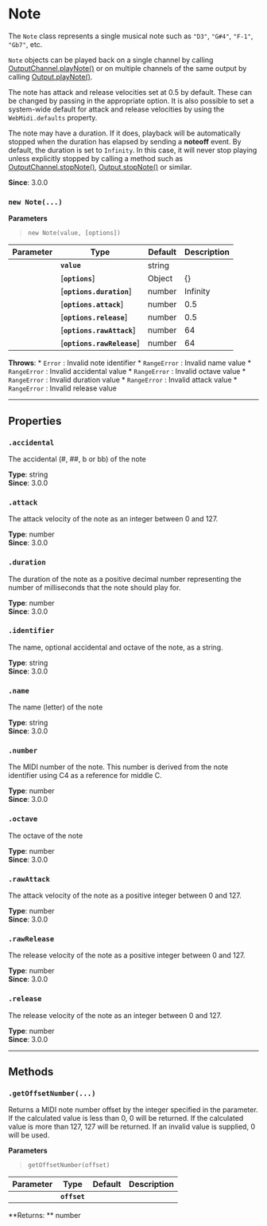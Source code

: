
# Note

The `Note` class represents a single musical note such as `"D3"`, `"G#4"`, `"F-1"`, `"Gb7"`, etc.

`Note` objects can be played back on a single channel by calling
[OutputChannel.playNote()](OutputChannel#playNote) or on multiple channels of the same
output by calling [Output.playNote()](Output#playNote).

The note has attack and release velocities set at 0.5 by default. These can be changed by passing
in the appropriate option. It is also possible to set a system-wide default for attack and
release velocities by using the `WebMidi.defaults` property.

The note may have a duration. If it does, playback will be automatically stopped when the
duration has elapsed by sending a **noteoff** event. By default, the duration is set to
`Infinity`. In this case, it will never stop playing unless explicitly stopped by calling a
method such as [OutputChannel.stopNote()](OutputChannel#stopNote),
[Output.stopNote()](Output#stopNote) or similar.

**Since**: 3.0.0



### `new Note(...)`


  **Parameters**

  > `new Note(value, [options])`

  | Parameter    | Type      | Default      | Description  |
  | ------------ | ------------ | ------------ | ------------ |
    |**`value`** |string||The value used to create the note. If an identifier string is used, it must start with the note letter, optionally followed by an accidental and followed by the octave number (`"C3"`, `"G#4"`, `"F-1"`, `"Db7"`, etc.). If a number is used, it must be an integer between 0 and 127. In this case, middle C is considered to be C4 (note number 60).|
    |[**`options`**] |Object|{}||
    |[**`options.duration`**] |number|Infinity|The number of milliseconds before the note should be explicitly stopped.|
    |[**`options.attack`**] |number|0.5|The note's attack velocity as a float between 0 and 1. If you wish to use an integer between 0 and 127, use the `rawAttack` option instead. If both `attack` and `rawAttack` are specified, the latter has precedence.|
    |[**`options.release`**] |number|0.5|The note's release velocity as a float between 0 and 1. If you wish to use an integer between 0 and 127, use the `rawRelease` option instead. If both `release` and `rawRelease` are specified, the latter has precedence.|
    |[**`options.rawAttack`**] |number|64|The note's attack velocity as an integer between 0 and 127. If you wish to use a float between 0 and 1, use the `release` option instead. If both `attack` and `rawAttack` are specified, the latter has precedence.|
    |[**`options.rawRelease`**] |number|64|The note's release velocity as an integer between 0 and 127. If you wish to use a float between 0 and 1, use the `release` option instead. If both `release` and `rawRelease` are specified, the latter has precedence.|


  **Throws**:
    * `Error` : Invalid note identifier
    * `RangeError` : Invalid name value
    * `RangeError` : Invalid accidental value
    * `RangeError` : Invalid octave value
    * `RangeError` : Invalid duration value
    * `RangeError` : Invalid attack value
    * `RangeError` : Invalid release value

***

## Properties

### `.accidental`

The accidental (#, ##, b or bb) of the note

**Type**: string<br />
**Since**: 3.0.0<br />


### `.attack`

The attack velocity of the note as an integer between 0 and 127.

**Type**: number<br />
**Since**: 3.0.0<br />


### `.duration`

The duration of the note as a positive decimal number representing the number of milliseconds
that the note should play for.

**Type**: number<br />
**Since**: 3.0.0<br />


### `.identifier`

The name, optional accidental and octave of the note, as a string.

**Type**: string<br />
**Since**: 3.0.0<br />


### `.name`

The name (letter) of the note

**Type**: string<br />
**Since**: 3.0.0<br />


### `.number`

The MIDI number of the note. This number is derived from the note identifier using C4 as a
reference for middle C.

**Type**: number<br />
**Since**: 3.0.0<br />


### `.octave`

The octave of the note

**Type**: number<br />
**Since**: 3.0.0<br />


### `.rawAttack`

The attack velocity of the note as a positive integer between 0 and 127.

**Type**: number<br />
**Since**: 3.0.0<br />


### `.rawRelease`

The release velocity of the note as a positive integer between 0 and 127.

**Type**: number<br />
**Since**: 3.0.0<br />


### `.release`

The release velocity of the note as an integer between 0 and 127.

**Type**: number<br />
**Since**: 3.0.0<br />



***

## Methods

### `.getOffsetNumber(...)`

Returns a MIDI note number offset by the integer specified in the parameter. If the calculated
value is less than 0, 0 will be returned. If the calculated value is more than 127, 127 will be
returned. If an invalid value is supplied, 0 will be used.


  **Parameters**

  > `getOffsetNumber(offset)`

  | Parameter    | Type      | Default      | Description  |
  | ------------ | ------------ | ------------ | ------------ |
    |**`offset`** ||||



**Returns: ** number<br />



